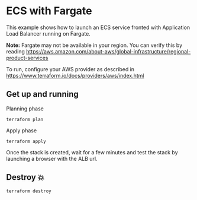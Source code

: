 # ECS with Fargate

This example shows how to launch an ECS service fronted with Application Load Balancer running on Fargate.

__Note:__ Fargate may not be available in your region. You can verify this by reading https://aws.amazon.com/about-aws/global-infrastructure/regional-product-services

To run, configure your AWS provider as described in https://www.terraform.io/docs/providers/aws/index.html

## Get up and running

Planning phase

```
terraform plan
```

Apply phase

```
terraform apply
```

Once the stack is created, wait for a few minutes and test the stack by launching a browser with the ALB url.

## Destroy :boom:

```
terraform destroy
```
